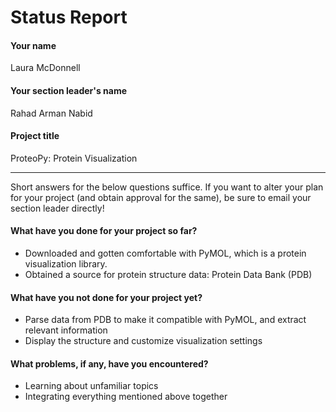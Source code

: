 # Status Report

#### Your name

Laura McDonnell

#### Your section leader's name

Rahad Arman Nabid

#### Project title

ProteoPy: Protein Visualization

***

Short answers for the below questions suffice. If you want to alter your plan for your project (and obtain approval for the same), be sure to email your section leader directly!

#### What have you done for your project so far?

- Downloaded and gotten comfortable with PyMOL, which is a protein visualization library.
- Obtained a source for protein structure data: Protein Data Bank (PDB)


#### What have you not done for your project yet?

 - Parse data from PDB to make it compatible with PyMOL, and extract relevant information
 - Display the structure and customize visualization settings

#### What problems, if any, have you encountered?

- Learning about unfamiliar topics
- Integrating everything mentioned above together
